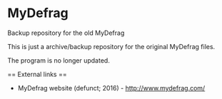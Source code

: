 # MyDefrag
Backup repository for the old MyDefrag

This is just a archive/backup repository for the original MyDefrag files.

The program is no longer updated. 


== External links ==
* MyDefrag website (defunct; 2016) - http://www.mydefrag.com/
